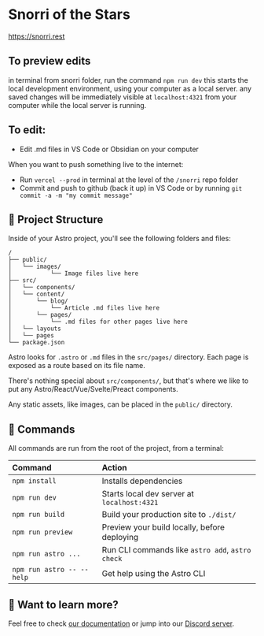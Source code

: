 # Snorri of the Stars

https://snorri.rest

## To preview edits
in  terminal from snorri folder, run the command `npm run dev`
this starts the local development environment, using your computer as a local server. any saved changes will be immediately visible at `localhost:4321` from your computer while the local server is running.


## To edit:

- Edit .md files in VS Code or Obsidian on your computer

When you want to push something live to the internet:
- Run `vercel --prod` in terminal at the level of the `/snorri` repo folder
- Commit and push to github (back it up) in VS Code or by running `git commit -a -m "my commit message"`

## 🚀 Project Structure

Inside of your Astro project, you'll see the following folders and files:

```text
/
├── public/
│	└── images/
│   		└── Image files live here
├── src/
│	└── components/
│	└── content/
│   	└── blog/
│   		└── Article .md files live here
│   	└── pages/
│   		└── .md files for other pages live here
│   └── layouts
│   └── pages
└── package.json
```

Astro looks for `.astro` or `.md` files in the `src/pages/` directory. Each page is exposed as a route based on its file name.

There's nothing special about `src/components/`, but that's where we like to put any Astro/React/Vue/Svelte/Preact components.

Any static assets, like images, can be placed in the `public/` directory.

## 🧞 Commands

All commands are run from the root of the project, from a terminal:

| Command                   | Action                                           |
| :------------------------ | :----------------------------------------------- |
| `npm install`             | Installs dependencies                            |
| `npm run dev`             | Starts local dev server at `localhost:4321`      |
| `npm run build`           | Build your production site to `./dist/`          |
| `npm run preview`         | Preview your build locally, before deploying     |
| `npm run astro ...`       | Run CLI commands like `astro add`, `astro check` |
| `npm run astro -- --help` | Get help using the Astro CLI                     |

## 👀 Want to learn more?

Feel free to check [our documentation](https://docs.astro.build) or jump into our [Discord server](https://astro.build/chat).
